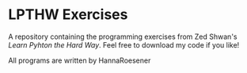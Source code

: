 # LPTHW Exercises

A repository containing the programming exercises from Zed Shwan's *Learn Pyhton the Hard Way*.
Feel free to download my code if you like!

All programs are written by HannaRoesener
